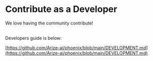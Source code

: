 # Contribute as a Developer

We love having the community contribute!&#x20;

\
Developers guide is below:

[https://github.com/Arize-ai/phoenix/blob/main/DEVELOPMENT.md](https://github.com/Arize-ai/phoenix/blob/main/DEVELOPMENT.md)
